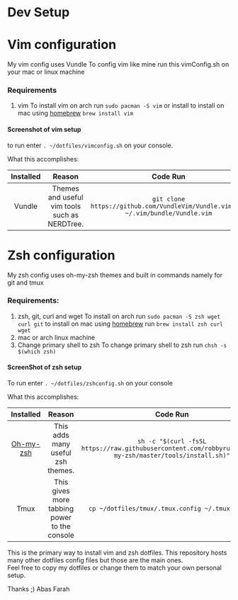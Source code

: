 # Dev Setup

# Vim configuration  
My vim config uses Vundle
To config vim like mine run this vimConfig.sh on your mac or linux machine
### Requirements 
1. vim
To install vim on arch run 
`sudo pacman -S vim`
or install to install on mac using [homebrew](https://brew.sh/)
`brew install vim`
#### Screenshot of vim setup

to run enter `. ~/dotfiles/vimconfig.sh` on your console.

What this accomplishes:

| Installed | Reason                                      | Code Run                                                                       |
|:---------:|:-------------------------------------------:|:------------------------------------------------------------------------------:|
|Vundle     |Themes and useful vim tools such as NERDTree.|`git clone https://github.com/VundleVim/Vundle.vim.git ~/.vim/bundle/Vundle.vim`| 
  
# Zsh configuration
My zsh config uses oh-my-zsh themes and built in commands namely for git and tmux

### Requirements:
1. zsh, git, curl and wget
To install on arch run
`sudo pacman -S zsh wget curl git`
to install on mac using [homebrew](https://brew.sh/) run 
`brew install zsh curl wget`
2. mac or arch linux machine
3. Change primary shell to zsh
To change primary shell to zsh run
`chsh -s $(which zsh)`

#### ScreenShot of zsh setup

To run enter `. ~/dotfiles/zshconfig.sh` on your console 

What this accomplishes:

| Installed                                            | Reason                                      | Code Run                                                                                               |
|:----------------------------------------------------:|:-------------------------------------------:|:------------------------------------------------------------------------------------------------------:|
|[Oh-my-zsh](https://github.com/robbyrussell/oh-my-zsh)|This adds many useful zsh themes.            |`sh -c "$(curl -fsSL https://raw.githubusercontent.com/robbyrussell/oh-my-zsh/master/tools/install.sh)"`|
|Tmux                                                  |This gives more tabbing power to the console |`cp ~/dotfiles/tmux/.tmux.config ~/.tmux.config`                                                        |

This is the primary way to install vim and zsh dotfiles. 
This repository hosts many other dotfiles config files but those are the main ones.  
Feel free to copy my dotfiles or change them to match your own personal setup. 

Thanks ;) 
Abas Farah
